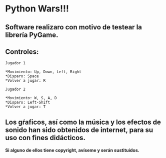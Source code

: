 # Python Wars!!!

## Software realizaro con motivo de testear la librería PyGame.

## Controles:
	
	Jugador 1		
	
	*Movimiento: Up, Down, Left, Right
	*Disparo: Space
	*Volver a jugar: R

	Jugador 2

	*Movimiento: W, S, A, D
	*Disparo: Left-Shift
	*Volver a jugar: T

## Los gŕaficos, así como la música y los efectos de sonido han sido obtenidos de internet, para su uso con fines didácticos.

#### Si alguno de ellos tiene copyright, avíseme y serán sustituidos.
